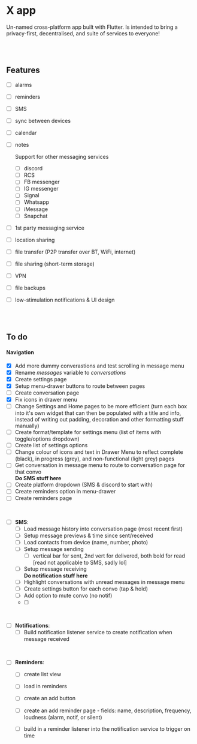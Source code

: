 # X app

Un-named cross-platform app built with Flutter.
Is intended to bring a privacy-first, decentralised, and  suite of services to everyone!

<br /> <br />


## Features
- [ ]  alarms
- [ ]  reminders
- [ ]  SMS
- [ ]  sync between devices
- [ ]  calendar
- [ ]  notes

    Support for other messaging services
    - [ ]  discord
    - [ ]  RCS
    - [ ]  FB messenger
    - [ ]  IG messenger
    - [ ]  Signal
    - [ ]  Whatsapp
    - [ ]  iMessage
    - [ ]  Snapchat
- [ ]  1st party messaging service
- [ ]  location sharing
- [ ]  file transfer (P2P transfer over BT, WiFi, internet)
- [ ]  file sharing (short-term storage)
- [ ]  VPN
- [ ]  file backups
- [ ]  low-stimulation notifications & UI design


<br /> <br />

## To do
#### Navigation
- [X]  Add more dummy converastions and test scrolling in message menu
- [X]  Rename *messages* variable to *conversations*
- [X]  Create settings page
- [X]  Setup menu-drawer buttons to route between pages
- [ ]  Create conversation page
- [X]  Fix icons in drawer menu
- [ ]  Change Settings and Home pages to be more efficient (turn each box into it's own widget that can then be populated with a title and info, instead of writing out padding, decoration and other formatting stuff manually)
- [ ]  Create format/template for settings menu (list of items with toggle/options dropdown)
- [ ]  Create list of settings options
- [ ]  Change colour of icons and text in Drawer Menu to reflect complete (black), in progress (grey), and non-functional (light grey) pages
- [ ]  Get conversation in message menu to route to conversation page for that convo
<br /> **Do SMS stuff here**
- [ ]  Create platform dropdown (SMS & discord to start with)
- [ ]  Create reminders option in menu-drawer
- [ ]  Create reminders page
	
<br />
	
- [ ]  **SMS**:
	- [ ]  Load message history into conversation page (most recent first)
	- [ ]  Setup message previews & time since sent/received
	- [ ]  Load contacts from device (name, number, photo)
	- [ ]  Setup message sending 
		- [ ]  vertical bar for sent, 2nd vert for delivered, both bold for read 
		[read not applicable to SMS, sadly lol]
	- [ ]  Setup message receiving
	       <br /> **Do notification stuff here**
	- [ ]  Highlight conversations with unread messages in message menu
	- [ ]  Create settings button for each convo (tap & hold)
	- [ ]  Add option to mute convo (no notif)
	- [ ]  

<br />	
	
- [ ]  **Notifications**:
	- [ ]  Build notification listener service to create notification when message received
	
<br />
	
- [ ]  **Reminders**:
	- [ ]  create list view
	- [ ]  load in reminders
	- [ ]  create an add button
	- [ ]  create an add reminder page - fields: name, description, frequency, loudness (alarm, notif, or silent)
	- [ ]  build in a reminder listener into the notification service to trigger on time
	
	
	

	
